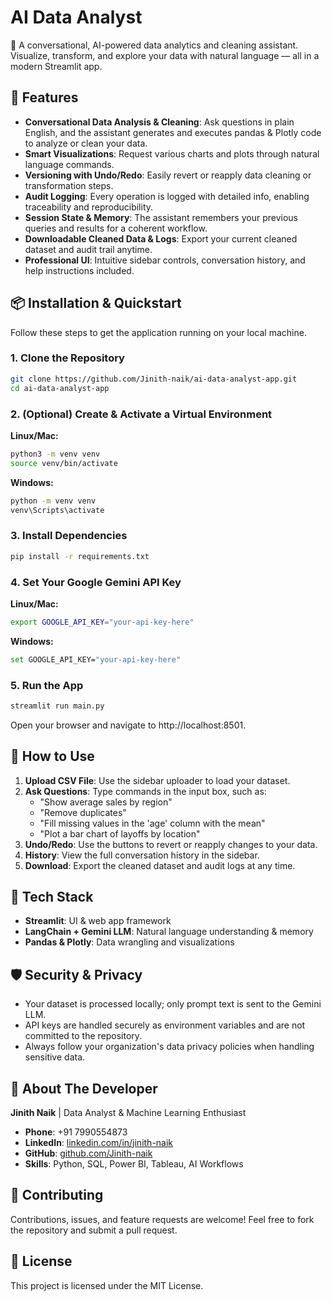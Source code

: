 # AI Data Analyst

🧠 A conversational, AI-powered data analytics and cleaning assistant. Visualize, transform, and explore your data with natural language — all in a modern Streamlit app.

## 🚀 Features

* **Conversational Data Analysis & Cleaning**: Ask questions in plain English, and the assistant generates and executes pandas & Plotly code to analyze or clean your data.
* **Smart Visualizations**: Request various charts and plots through natural language commands.
* **Versioning with Undo/Redo**: Easily revert or reapply data cleaning or transformation steps.
* **Audit Logging**: Every operation is logged with detailed info, enabling traceability and reproducibility.
* **Session State & Memory**: The assistant remembers your previous queries and results for a coherent workflow.
* **Downloadable Cleaned Data & Logs**: Export your current cleaned dataset and audit trail anytime.
* **Professional UI**: Intuitive sidebar controls, conversation history, and help instructions included.

## 📦 Installation & Quickstart

Follow these steps to get the application running on your local machine.

### 1. Clone the Repository

```bash
git clone https://github.com/Jinith-naik/ai-data-analyst-app.git
cd ai-data-analyst-app
```

### 2. (Optional) Create & Activate a Virtual Environment

**Linux/Mac:**
```bash
python3 -m venv venv
source venv/bin/activate
```

**Windows:**
```bash
python -m venv venv
venv\Scripts\activate
```

### 3. Install Dependencies

```bash
pip install -r requirements.txt
```

### 4. Set Your Google Gemini API Key

**Linux/Mac:**
```bash
export GOOGLE_API_KEY="your-api-key-here"
```

**Windows:**
```bash
set GOOGLE_API_KEY="your-api-key-here"
```

### 5. Run the App

```bash
streamlit run main.py
```

Open your browser and navigate to http://localhost:8501.

## 📝 How to Use

1. **Upload CSV File**: Use the sidebar uploader to load your dataset.
2. **Ask Questions**: Type commands in the input box, such as:
   - "Show average sales by region"
   - "Remove duplicates"
   - "Fill missing values in the 'age' column with the mean"
   - "Plot a bar chart of layoffs by location"
3. **Undo/Redo**: Use the buttons to revert or reapply changes to your data.
4. **History**: View the full conversation history in the sidebar.
5. **Download**: Export the cleaned dataset and audit logs at any time.

## 🧩 Tech Stack

- **Streamlit**: UI & web app framework
- **LangChain + Gemini LLM**: Natural language understanding & memory
- **Pandas & Plotly**: Data wrangling and visualizations

## 🛡️ Security & Privacy

- Your dataset is processed locally; only prompt text is sent to the Gemini LLM.
- API keys are handled securely as environment variables and are not committed to the repository.
- Always follow your organization's data privacy policies when handling sensitive data.

## 👤 About The Developer

**Jinith Naik** | Data Analyst & Machine Learning Enthusiast

- **Phone**: +91 7990554873
- **LinkedIn**: [linkedin.com/in/jinith-naik](https://linkedin.com/in/jinith-naik)
- **GitHub**: [github.com/Jinith-naik](https://github.com/Jinith-naik)
- **Skills**: Python, SQL, Power BI, Tableau, AI Workflows

## 🤝 Contributing

Contributions, issues, and feature requests are welcome! Feel free to fork the repository and submit a pull request.

## 📄 License

This project is licensed under the MIT License.
